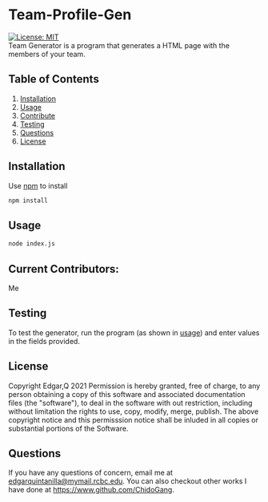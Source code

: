 # Team-Profile-Gen

[![License: MIT](https://img.shields.io/badge/License-MIT-blue.svg)](https://opensource.org/licenses/MIT)<br/>
Team Generator is a program that generates a HTML page with the members of your team.

## Table of Contents

1. [Installation](#install)
2. [Usage](#use)
3. [Contribute](#cont)
4. [Testing](#test)
5. [Questions](#questions)
6. [License](#license)

## Installation <a id="install"></a>

Use [npm](https://www.npmjs.com/) to install

```bash
npm install
```

## Usage <a id="use"></a>

```bash
node index.js
```

## Current Contributors:
Me 

## Testing <a id="test"></a>

To test the generator, run the program (as shown in [usage](#use)) and enter values in the fields provided.

## License 
Copyright Edgar,Q 2021 Permission is hereby granted, free of charge, to any person obtaining a copy of this software and associated documentation files (the "software"), to deal in the software with out restriction, including without limitation the rights to use, copy, modify, merge, publish. The above copyright notice and this permisssion notice shall be inluded in all copies or substantial portions of the Software.

## Questions <a id="questions"></a>

If you have any questions of concern, email me at edgarquintanilla@mymail.rcbc.edu.
You can also checkout other works I have done at https://www.github.com/ChidoGang.